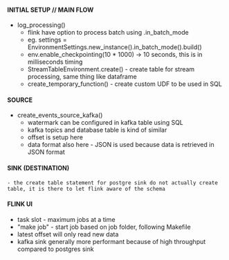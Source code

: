 

#### INITIAL SETUP // MAIN FLOW 
- log_processing()
	- flink have option to process batch using .in_batch_mode
	- eg. settings = EnvironmentSettings.new_instance().in_batch_mode().build()
	- env.enable_checkpointing(10 * 1000) -> 10 seconds, this is in milliseconds timing
	- StreamTableEnvironment.create() - create table for stream processing, same thing like dataframe
	- create_temporary_function() - create custom UDF to be used in SQL

#### SOURCE
- create_events_source_kafka()
	- watermark can be configured in kafka table using SQL
	- kafka topics and database table is kind of similar
	- offset is setup here
	- data format also here - JSON is used because data is retrieved in JSON format

#### SINK (DESTINATION)
    - the create table statement for postgre sink do not actually create table, it is there to let flink aware of the schema

#### FLINK UI
- task slot - maximum jobs at a time
- "make job" - start job based on job folder, following Makefile
- latest offset will only read new data
- kafka sink generally more performant because of high throughput compared to postgres sink